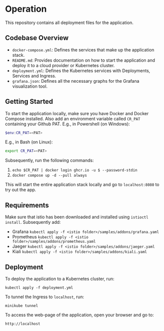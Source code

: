 # Operation
This repository contains all deployment files for the application.

## Codebase Overview
- `docker-compose.yml`: Defines the services that make up the application stack.
- `README.md`: Provides documentation on how to start the application and deploy it to a cloud provider or Kubernetes cluster.
- `deployment.yml`: Defines the Kubernetes services with Deployments, Services and Ingress.
- `grafana.json`: Defines all the necessary graphs for the Grafana visualization tool.

## Getting Started
To start the application locally, make sure you have Docker and Docker Compose installed.
Also add an environment variable called `CR_PAT` containing your Github PAT. 
E.g., in Powershell (on Windows): 
```powershell
$env:CR_PAT=<PAT>
```
E.g., in Bash (on Linux):
```bash
export CR_PAT=<PAT>
```
Subsequently, run the following commands:

1. `echo $CR_PAT | docker login ghcr.io -u $ --password-stdin`
1. `docker compose up -d --pull always`

This will start the entire application stack locally and go to `localhost:8080` to try out the app.


## Requirements

Make sure that istio has been downloaded and installed using `istioctl install`.
Subsequently add:
- Grafana `kubectl apply -f <istio folder>/samples/addons/grafana.yaml`
- Prometheus `kubectl apply -f <istio folder>/samples/addons/prometheus.yaml`
- Jaeger `kubectl apply -f <istio folder>/samples/addons/jaeger.yaml`
- Kiali `kubectl apply -f <istio folder>/samples/addons/kiali.yaml`


## Deployment

To deploy the application to a Kubernetes cluster, run:
```
kubectl apply -f deployment.yml
```

To tunnel the Ingress to `localhost`, run:

```
minikube tunnel
```

To access the web-page of the application, open your browser and go to: 
```
http://localhost
```
